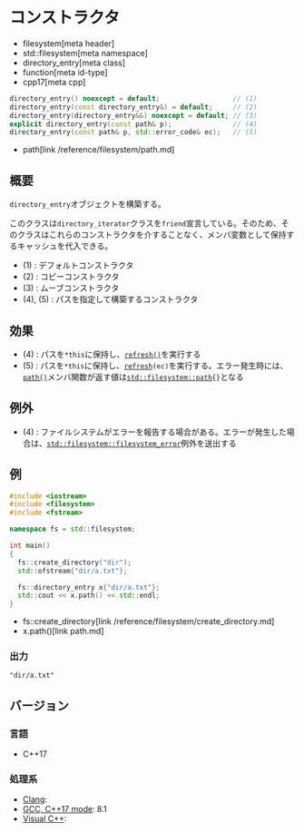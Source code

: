 # コンストラクタ
* filesystem[meta header]
* std::filesystem[meta namespace]
* directory_entry[meta class]
* function[meta id-type]
* cpp17[meta cpp]

```cpp
directory_entry() noexcept = default;                  // (1)
directory_entry(const directory_entry&) = default;     // (2)
directory_entry(directory_entry&&) noexcept = default; // (3)
explicit directory_entry(const path& p);               // (4)
directory_entry(const path& p, std::error_code& ec);   // (5)
```
* path[link /reference/filesystem/path.md]

## 概要
`directory_entry`オブジェクトを構築する。

このクラスは`directory_iterator`クラスを`friend`宣言している。そのため、そのクラスはこれらのコンストラクタを介することなく、メンバ変数として保持するキャッシュを代入できる。

- (1) : デフォルトコンストラクタ
- (2) : コピーコンストラクタ
- (3) : ムーブコンストラクタ
- (4), (5) : パスを指定して構築するコンストラクタ


## 効果
- (4) : パスを`*this`に保持し、[`refresh()`](refresh.md)を実行する
- (5) : パスを`*this`に保持し、[`refresh`](refresh.md)`(ec)`を実行する。エラー発生時には、[`path()`](path.md)メンバ関数が返す値は[`std::filesystem::path`](/reference/filesystem/path.md)`{}`となる


## 例外
- (4) : ファイルシステムがエラーを報告する場合がある。エラーが発生した場合は、[`std::filesystem::filesystem_error`](/reference/filesystem/filesystem_error.md)例外を送出する


## 例
```cpp example
#include <iostream>
#include <filesystem>
#include <fstream>

namespace fs = std::filesystem;

int main()
{
  fs::create_directory("dir");
  std::ofstream{"dir/a.txt"};

  fs::directory_entry x{"dir/a.txt"};
  std::cout << x.path() << std::endl;
}
```
* fs::create_directory[link /reference/filesystem/create_directory.md]
* x.path()[link path.md]

### 出力
```
"dir/a.txt"
```

## バージョン
### 言語
- C++17

### 処理系
- [Clang](/implementation.md#clang):
- [GCC, C++17 mode](/implementation.md#gcc): 8.1
- [Visual C++](/implementation.md#visual_cpp):
